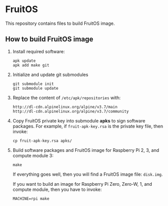 # FruitOS

This repository contains files to build FruitOS image.


## How to build FruitOS image

1. Install required software:

	```
	apk update
	apk add make git
	```

2. Initialize and update git submodules

	```
	git submodule init
	git submodule update
	```

3. Replace the content of `/etc/apk/repositories` with:

	```
	http://dl-cdn.alpinelinux.org/alpine/v3.7/main
	http://dl-cdn.alpinelinux.org/alpine/v3.7/community
	```

4. Copy FruitOS private key into submodule **apks** to sign software packages.
   For example, if `fruit-apk-key.rsa` is the private key file, then invoke:

	```
	cp fruit-apk-key.rsa apks/
	```

5. Build software packages and FruitOS image for Raspberry Pi 2, 3, and compute module 3:

	```
	make
	```
    If everything goes well, then you will find a FruitOS image file: `disk.img`.

    If you want to build an image for Raspberry Pi Zero, Zero-W, 1, and compute module, then you have to invoke:

	```
	MACHINE=rpi make
	```

